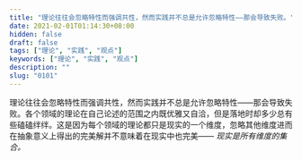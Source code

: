 ```yaml
---
title: "理论往往会忽略特性而强调共性，然而实践并不总是允许忽略特性——那会导致失败。"
date: 2021-02-01T01:14:30+08:00
hidden: false
draft: false
tags: ["理论", "实践", "观点"]
keywords: ["理论", "实践", "观点"]
description: ""
slug: "0101"
---
```


理论往往会忽略特性而强调共性，然而实践并不总是允许忽略特性——那会导致失败。各个领域的理论在自己论述的范围之内既优雅又自洽，但是落地时却多少总有些磕磕绊绊。这是因为每个领域的理论都只是现实的一个维度，忽略其他维度进而在抽象意义上得出的完美解并不意味着在现实中也完美—— *现实是所有维度的集合。*
